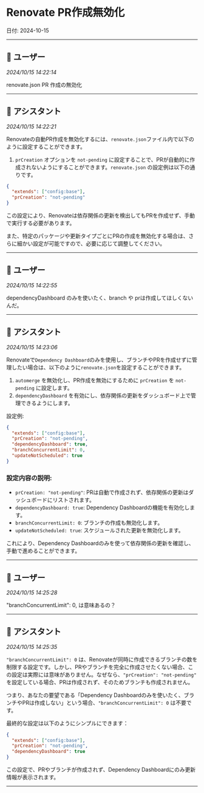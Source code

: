 # Renovate PR作成無効化

日付: 2024-10-15

---

## 👤 ユーザー
*2024/10/15 14:22:14*

renovate.json PR 作成の無効化

---

## 🤖 アシスタント
*2024/10/15 14:22:21*

Renovateの自動PR作成を無効化するには、`renovate.json`ファイル内で以下のように設定することができます。

1. `prCreation` オプションを `not-pending` に設定することで、PRが自動的に作成されないようにすることができます。`renovate.json` の設定例は以下の通りです。

```json
{
  "extends": ["config:base"],
  "prCreation": "not-pending"
}
```

この設定により、Renovateは依存関係の更新を検出してもPRを作成せず、手動で実行する必要があります。

また、特定のパッケージや更新タイプごとにPRの作成を無効化する場合は、さらに細かい設定が可能ですので、必要に応じて調整してください。

---

## 👤 ユーザー
*2024/10/15 14:22:55*

dependencyDashboard のみを使いたく、branch や prは作成してほしくないんだ。

---

## 🤖 アシスタント
*2024/10/15 14:23:06*

Renovateで`Dependency Dashboard`のみを使用し、ブランチやPRを作成せずに管理したい場合は、以下のように`renovate.json`を設定することができます。

1. `automerge` を無効化し、PR作成を無効にするために `prCreation` を `not-pending` に設定します。
2. `dependencyDashboard` を有効にし、依存関係の更新をダッシュボード上で管理できるようにします。

設定例:

```json
{
  "extends": ["config:base"],
  "prCreation": "not-pending",
  "dependencyDashboard": true,
  "branchConcurrentLimit": 0,
  "updateNotScheduled": true
}
```

### 設定内容の説明:

- `prCreation: "not-pending"`: PRは自動で作成されず、依存関係の更新はダッシュボードにリストされます。
- `dependencyDashboard: true`: Dependency Dashboardの機能を有効化します。
- `branchConcurrentLimit: 0`: ブランチの作成も無効化します。
- `updateNotScheduled: true`: スケジュールされた更新を無効化します。

これにより、Dependency Dashboardのみを使って依存関係の更新を確認し、手動で進めることができます。

---

## 👤 ユーザー
*2024/10/15 14:25:28*

"branchConcurrentLimit": 0, は意味あるの？

---

## 🤖 アシスタント
*2024/10/15 14:25:35*

`"branchConcurrentLimit": 0` は、Renovateが同時に作成できるブランチの数を制限する設定です。しかし、PRやブランチを完全に作成させたくない場合、この設定は実際には意味がありません。なぜなら、`"prCreation": "not-pending"` を設定している場合、PRは作成されず、そのためブランチも作成されません。

つまり、あなたの要望である「Dependency Dashboardのみを使いたく、ブランチやPRは作成しない」という場合、`"branchConcurrentLimit": 0` は不要です。

最終的な設定は以下のようにシンプルにできます：

```json
{
  "extends": ["config:base"],
  "prCreation": "not-pending",
  "dependencyDashboard": true
}
```

この設定で、PRやブランチが作成されず、Dependency Dashboardにのみ更新情報が表示されます。

---
